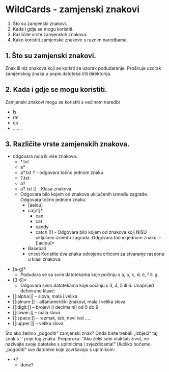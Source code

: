 # WildCards - zamjenski znakovi
1. Što su zamjenski znakovi.
2. Kada i gdje se mogu koristiti.
3. Različite vrste zamjenskih znakova.
4. Kako koristiti zamjenske znakove s raznim naredbama.

## 1. Što su zamjenski znakovi.
Znak ili niz znakova koji se koristi za uzorak podudaranje.
Proširuje uzorak zamjenskog znaka u popis datoteka i/ili direktorija.

## 2. Kada i gdje se mogu koristiti.
Zamjenski znakovi mogu se koristiti s većinom naredbi
-	ls
-	rm
-	cp
-	…….

## 3. Različite vrste zamjenskih znakova.
* odgovara nula ili više znakova.
    -	*.txt
    -	a*
    -	a*.txt
? - odgovara točno jednom znaku.
    -	?.txt
    -	a?
    -	a?.txt
[] - Klasa znakova.
     -	Odgovara bilo kojem od znakova uključenih između zagrade. Odgovara točno jednom znaku.
        * [aeiou]
        * ca[nt]*
          * can
          * cat
          * candy
          * catch
[!] - Odgovara bilo kojem od znakova koji NISU uključeni između zagrada. Odgovara točno jednom znaku.
      -	[!aeiou]*
        -	Baseball
        -	cricet
Koristite dva znaka odvojena crticom za stvaranje raspona u klasi znakova.
- [a-g]*
   - Podudara se sa svim datotekama koje počinju s a, b, c, d, e, f ili g.
- [3-6]*
   - Odgovara svim datotekama koje počinju s 3, 4, 5 ili 6.
Unaprijed definirane klase:
- [[:alpha:]] – slova, mala i velika
- [[:alnum:]] - alfanumerički znakovi, mala i velika slova
- [[:digit:]] – brojevi (i decimalni) od 0 do 9
- [[:lower:]] – mala slova
- [[:space:]] – razmak, tab, novi red …..
- [[:upper:]] – velika slova

Što ako želimo „pogoditi“ zamjenski znak?
Onda biste trebali „izbjeći“ taj znak s '\' prije tog znaka.
Preporuka: “Ako želiš sebi olakšati život, ne nazivajte svoje datoteke s upitnicima i zvjezdicama!“
Ukoliko hoćemo „pogoditi“ sve datoteke koje završavaju s upitnikom:
- *\?
  - done?
